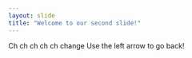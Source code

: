 ```yaml
---
layout: slide
title: "Welcome to our second slide!"
---
```

Ch ch ch ch ch change
Use the left arrow to go back!